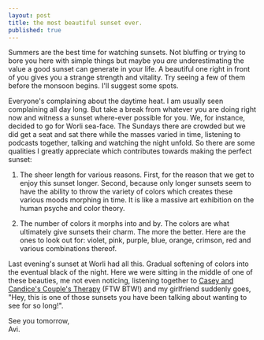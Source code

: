 ```yaml
---
layout: post
title: the most beautiful sunset ever.
published: true
---
```

Summers are the best time for watching sunsets. Not bluffing or trying to bore you here with simple things but maybe you _are_ underestimating the value a good sunset can generate in your life. A beautiful one right in front of you gives you a strange strength and vitality. Try seeing a few of them before the monsoon begins. I'll suggest some spots.

Everyone's complaining about the daytime heat. I am usually seen complaining all day long. But take a break from whatever you are doing right now and witness a sunset where-ever possible for you. We, for instance, decided to go for Worli sea-face. The Sundays there are crowded but we did get a seat and sat there while the masses varied in time, listening to podcasts together, talking and watching the night unfold. So there are some qualities I greatly appreciate which contributes towards making the perfect sunset:

1. The sheer length for various reasons. First, for the reason that we get to enjoy this sunset longer. Second, because only longer sunsets seem to have the ability to throw the variety of colors which creates these various moods morphing in time. It is like a massive art exhibition on the human psyche and color theory.

2. The number of colors it morphs into and by. The colors are what ultimately give sunsets their charm. The more the better. Here are the ones to look out for: violet, pink, purple, blue, orange, crimson, red and various combinations thereof.

Last evening's sunset at Worli had all this. Gradual softening of colors into the eventual black of the night. Here we were sitting in the middle of one of these beauties, me not even noticing, listening together to [Casey and Candice's Couple's Therapy](https://anchor.fm/couples-therapy "Anchor link to Couple's Therapy podcast") (FTW BTW!) and my girlfriend suddenly goes, "Hey, this is one of those sunsets you have been talking about wanting to see for so long!".

See you tomorrow,  
Avi.
